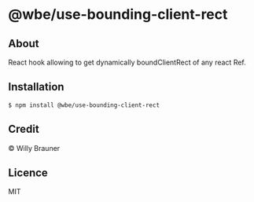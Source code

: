 # @wbe/use-bounding-client-rect

## About

React hook allowing to get dynamically boundClientRect of any react Ref.

## Installation

```shell script
$ npm install @wbe/use-bounding-client-rect
```

## Credit

© Willy Brauner

## Licence

MIT
